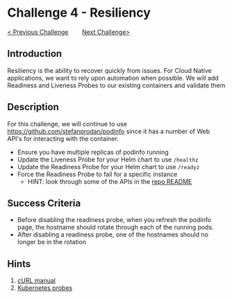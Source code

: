 # Challenge 4 - Resiliency

[< Previous Challenge](./03-gitops.md)&nbsp;&nbsp;&nbsp;&nbsp;&nbsp;&nbsp;&nbsp;&nbsp;[Next Challenge>](./04-scaling.md)

## Introduction

Resiliency is the ability to recover quickly from issues.  For Cloud Native applications, we want to rely upon automation when possible.  We will add Readiness and Liveness Probes to our existing containers and validate them

## Description

For this challenge, we will continue to use https://github.com/stefanprodan/podinfo since it has a number of Web API's for interacting with the container.  

- Ensure you have multiple replicas of podinfo running
- Update the Liveness Probe for your Helm chart to use `/healthz`
- Update the Readiness Probe for your Helm chart to use `/readyz`
- Force the Readiness Probe to fail for a specific instance
    - HINT: look through some of the APIs in the [repo README](https://github.com/stefanprodan/podinfo)

## Success Criteria

- Before disabling the readiness probe, when you refresh the podinfo page, the hostname should rotate through each of the running pods.
- After disabling a readiness probe, one of the hostnames should no longer be in the rotation

## Hints

1. [cURL manual](https://curl.haxx.se/docs/manual.html)
1. [Kubernetes probes](https://kubernetes.io/docs/concepts/workloads/pods/pod-lifecycle/#container-probes)